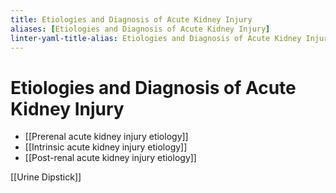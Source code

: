 ```yaml
---
title: Etiologies and Diagnosis of Acute Kidney Injury
aliases: [Etiologies and Diagnosis of Acute Kidney Injury]
linter-yaml-title-alias: Etiologies and Diagnosis of Acute Kidney Injury
---
```

# Etiologies and Diagnosis of Acute Kidney Injury

* [[Prerenal acute kidney injury etiology]]
* [[Intrinsic acute kidney injury etiology]]
* [[Post-renal acute kidney injury etiology]]
 
[[Urine Dipstick]]
